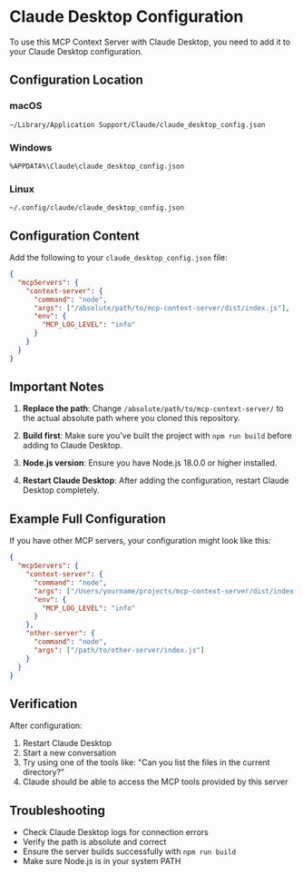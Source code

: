 ﻿# Claude Desktop Configuration

To use this MCP Context Server with Claude Desktop, you need to add it to your Claude Desktop configuration.

## Configuration Location

### macOS

```
~/Library/Application Support/Claude/claude_desktop_config.json
```

### Windows

```
%APPDATA%\Claude\claude_desktop_config.json
```

### Linux

```
~/.config/claude/claude_desktop_config.json
```

## Configuration Content

Add the following to your `claude_desktop_config.json` file:

```json
{
  "mcpServers": {
    "context-server": {
      "command": "node",
      "args": ["/absolute/path/to/mcp-context-server/dist/index.js"],
      "env": {
        "MCP_LOG_LEVEL": "info"
      }
    }
  }
}
```

## Important Notes

1. **Replace the path**: Change `/absolute/path/to/mcp-context-server/` to the actual absolute path where you cloned this repository.

2. **Build first**: Make sure you've built the project with `npm run build` before adding to Claude Desktop.

3. **Node.js version**: Ensure you have Node.js 18.0.0 or higher installed.

4. **Restart Claude Desktop**: After adding the configuration, restart Claude Desktop completely.

## Example Full Configuration

If you have other MCP servers, your configuration might look like this:

```json
{
  "mcpServers": {
    "context-server": {
      "command": "node",
      "args": ["/Users/yourname/projects/mcp-context-server/dist/index.js"],
      "env": {
        "MCP_LOG_LEVEL": "info"
      }
    },
    "other-server": {
      "command": "node",
      "args": ["/path/to/other-server/index.js"]
    }
  }
}
```

## Verification

After configuration:

1. Restart Claude Desktop
2. Start a new conversation
3. Try using one of the tools like: "Can you list the files in the current directory?"
4. Claude should be able to access the MCP tools provided by this server

## Troubleshooting

- Check Claude Desktop logs for connection errors
- Verify the path is absolute and correct
- Ensure the server builds successfully with `npm run build`
- Make sure Node.js is in your system PATH
